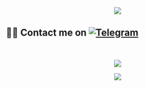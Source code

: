 <p align="center">
  <img src="https://media.giphy.com/media/RbDKaczqWovIugyJmW/giphy.gif">
</p>


## 🤦‍♂️ Contact me on [![Telegram](https://img.shields.io/badge/telegram-050000.svg?style=for-the-badge&logo=telegram)](https://t.me/Mister_Dark_Prince) 
<br>

<p align="center"><a href="https://github.com/Mister-dark-prince"><img src="https://github-readme-stats.vercel.app/api?username=Mister-Dark-Prince&show_icons=true&theme=radical"></a></p>
<p align="center"><a href="https://github.com/Mister-dark-prince"><img src="https://github-readme-stats.vercel.app/api/top-langs/?username=Mister-Dark-Prince&theme=radical&layout=compact"></a></p> 


